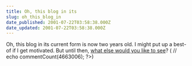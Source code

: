 ```yaml
---
title: Oh, this blog in its
slug: oh_this_blog_in
date_published: 2001-07-22T03:58:38.000Z
date_updated: 2001-07-22T03:58:38.000Z
---
```


Oh, this blog in its current form is now two years old. I might put up a best-of if I get motivated. But until then, [what else would you like to see](javascript:viewComments(4663006))? ( // echo commentCount(4663006); ?>)
